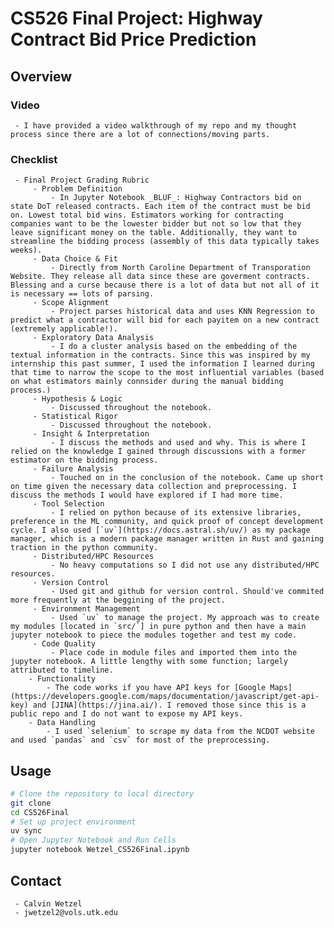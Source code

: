 # CS526 Final Project: Highway Contract Bid Price Prediction

## Overview

### Video

     - I have provided a video walkthrough of my repo and my thought process since there are a lot of connections/moving parts.

### Checklist

     - Final Project Grading Rubric
         - Problem Definition
             - In Jupyter Notebook _BLUF_: Highway Contractors bid on state DoT released contracts. Each item of the contract must be bid on. Lowest total bid wins. Estimators working for contracting companies want to be the lowester bidder but not so low that they leave significant money on the table. Additionally, they want to streamline the bidding process (assembly of this data typically takes weeks).
         - Data Choice & Fit
             - Directly from North Caroline Department of Transporation Website. They release all data since these are goverment contracts. Blessing and a curse because there is a lot of data but not all of it is necessary == lots of parsing.
         - Scope Alignment
             - Project parses historical data and uses KNN Regression to predict what a contractor will bid for each payitem on a new contract (extremely applicable!).
         - Exploratory Data Analysis
             - I do a cluster analysis based on the embedding of the textual information in the contracts. Since this was inspired by my internship this past summer, I used the information I learned during that time to narrow the scope to the most influential variables (based on what estimators mainly connsider during the manual bidding process.)
         - Hypothesis & Logic
             - Discussed throughout the notebook.
         - Statistical Rigor
             - Discussed throughout the notebook.
         - Insight & Interpretation
             - I discuss the methods and used and why. This is where I relied on the knowledge I gained through discussions with a former estimator on the bidding process.
         - Failure Analysis
             - Touched on in the conclusion of the notebook. Came up short on time given the necessary data collection and preprocessing. I discuss the methods I would have explored if I had more time.
         - Tool Selection
             - I relied on python because of its extensive libraries, preference in the ML community, and quick proof of concept development cycle. I also used [`uv`](https://docs.astral.sh/uv/) as my package manager, which is a modern package manager written in Rust and gaining traction in the python community.
         - Distributed/HPC Resources
             - No heavy computations so I did not use any distributed/HPC resources.
         - Version Control
             - Used git and github for version control. Should've commited more frequently at the beggining of the project.
         - Environment Management
             - Used `uv` to manage the project. My approach was to create my modules [located in `src/`] in pure python and then have a main jupyter notebook to piece the modules together and test my code.
         - Code Quality
             - Place code in module files and imported them into the jupyter notebook. A little lengthy with some function; largely attributed to timeline.
        - Functionality
            - The code works if you have API keys for [Google Maps](https://developers.google.com/maps/documentation/javascript/get-api-key) and [JINA](https://jina.ai/). I removed those since this is a public repo and I do not want to expose my API keys.
        - Data Handling
            - I used `selenium` to scrape my data from the NCDOT website and used `pandas` and `csv` for most of the preprocessing.

## Usage

```bash
# Clone the repository to local directory
git clone
cd CS526Final
# Set up project environment
uv sync
# Open Jupyter Notebook and Run Cells
jupyter notebook Wetzel_CS526Final.ipynb
```

## Contact

     - Calvin Wetzel
     - jwetzel2@vols.utk.edu
